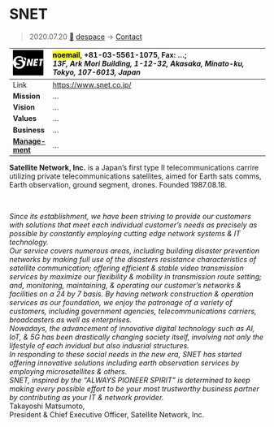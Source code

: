 # SNET
> 2020.07.20 [🚀](../index/index.md) [despace](index.md) → [Contact](contact.md)

|[![](f/con/s/snet_logo1_thumb.png)](f/con/s/snet_logo1.png)|<mark>noemail</mark>, +81-03-5561-1075, Fax: …;<br> *13F, Ark Mori Building, 1-12-32, Akasaka, Minato-ku, Tokyo, 107-6013, Japan*|
|:--|:--|
|Link|<https://www.snet.co.jp/>|
|**Mission**|…|
|**Vision**|…|
|**Values**|…|
|**Business**|…|
|**[Manage-<br>ment](mgmt.md)**|…|

**Satellite Network, Inc.** is a Japan’s first type Ⅱ telecommunications carrire utilizing private telecommunications satellites, aimed for Earth sats comms, Earth observation, ground segment, drones. Founded 1987.08.18.

<p style="page-break-after:always"> </p>

*Since its establishment, we have been striving to provide our customers with solutions that meet each individual customer’s needs as precisely as possible by constantly employing cutting edge network systems & IT technology.<br> Our service covers numerous areas, including building disaster prevention networks by making full use of the disasters resistance characteristics of satellite communication; offering efficient & stable video transmission services by maximize our flexibility & mobility in transmission route setting; and, monitoring, maintaining, & operating our customer’s networks & facilities  on a 24 by 7 basis. By having network construction & operation services as our foundation, we enjoy the patronage of a variety of customers, including government agencies, telecommunications carriers, broadcasters as well as enterprises.<br> Nowadays, the advancement of innovative digital technology such as AI, IoT, & 5G has been drastically changing society itself, involving not only the lifestyle of each invidual but also indusrial structures.<br> In responding to these social needs in the new era, SNET has started offering innovative solutions including earth observation services by employing microsatellites & others.<br> SNET, inspired by the “ALWAYS PIONEER SPIRIT” is determined to keep making every possible effort to be your most trustworthy business partner by contributing as your IT & network provider.*<br> Takayoshi Matsumoto,<br> President & Chief Executive Officer, Satellite Network, Inc.


